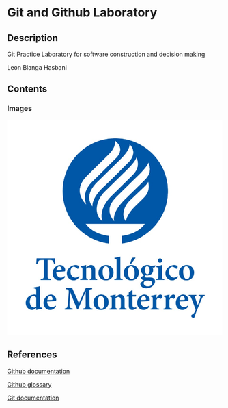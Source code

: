 # Git and Github Laboratory
## Description
Git Practice Laboratory for software construction and decision making 

Leon Blanga Hasbani

## Contents
### Images

![TEC´s Logo](logo.jpg)

## References
[Github documentation](https://docs.github.com/en)

[Github glossary](https://docs.github.com/en/get-started/learning-about-github/github-glossary)

[Git documentation](https://git-scm.com/doc)
